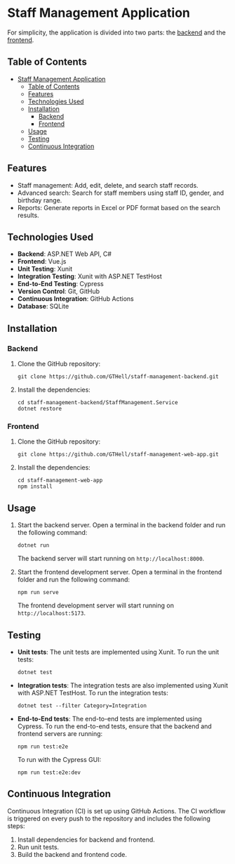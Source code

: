 # Staff Management Application

For simplicity, the application is divided into two parts: the [backend](https://github.com/GTHell/staff-management-backend) and the [frontend](https://github.com/GTHell/staff-management-web-app).

## Table of Contents

- [Staff Management Application](#staff-management-application)
  - [Table of Contents](#table-of-contents)
  - [Features](#features)
  - [Technologies Used](#technologies-used)
  - [Installation](#installation)
    - [Backend](#backend)
    - [Frontend](#frontend)
  - [Usage](#usage)
  - [Testing](#testing)
  - [Continuous Integration](#continuous-integration)

## Features

- Staff management: Add, edit, delete, and search staff records.
- Advanced search: Search for staff members using staff ID, gender, and birthday range.
- Reports: Generate reports in Excel or PDF format based on the search results.

## Technologies Used

- **Backend**: ASP.NET Web API, C#
- **Frontend**: Vue.js
- **Unit Testing**: Xunit
- **Integration Testing**: Xunit with ASP.NET TestHost
- **End-to-End Testing**: Cypress
- **Version Control**: Git, GitHub
- **Continuous Integration**: GitHub Actions
- **Database**: SQLite

## Installation

### Backend

1. Clone the GitHub repository:

   ```shell
   git clone https://github.com/GTHell/staff-management-backend.git
   ```

2. Install the dependencies:

   ```shell
   cd staff-management-backend/StaffManagement.Service
   dotnet restore
   ```

### Frontend

1. Clone the GitHub repository:

   ```shell
   git clone https://github.com/GTHell/staff-management-web-app.git
   ```

2. Install the dependencies:

   ```shell
   cd staff-management-web-app
   npm install
   ```

## Usage

1. Start the backend server. Open a terminal in the backend folder and run the following command:

   ```shell
   dotnet run
   ```

   The backend server will start running on `http://localhost:8000`.

2. Start the frontend development server. Open a terminal in the frontend folder and run the following command:

   ```shell
   npm run serve
   ```

   The frontend development server will start running on `http://localhost:5173`.

## Testing

- **Unit tests**: The unit tests are implemented using Xunit. To run the unit tests:

  ```shell
  dotnet test
  ```

- **Integration tests**: The integration tests are also implemented using Xunit with ASP.NET TestHost. To run the integration tests:

  ```shell
  dotnet test --filter Category=Integration
  ```

- **End-to-End tests**: The end-to-end tests are implemented using Cypress. To run the end-to-end tests, ensure that the backend and frontend servers are running:

  ```shell
  npm run test:e2e
  ```

  To run with the Cypress GUI:

  ```shell
  npm run test:e2e:dev
  ```

## Continuous Integration

Continuous Integration (CI) is set up using GitHub Actions. The CI workflow is triggered on every push to the repository and includes the following steps:

1. Install dependencies for backend and frontend.
2. Run unit tests.
3. Build the backend and frontend code.
